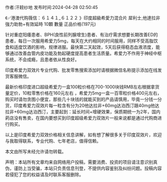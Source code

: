 <p>作者:汗耪纱地 发布时间:2024-04-28 02:50:45</p>
<p>《✅港澳代购薇信：６１４１_６１２２ 》印度超級希愛力混合片 犀利士,他達拉非 強力助勃+有效延時 10顆 數量 正品价格(197元) </p>
									<p>针对重症阳痿患者、BPH(良性前列腺增生)患者、有治疗需求想要长期改善ED的患者，每日一次服用希爱力5mg，每天在大约相同的时间服用，同样不受高脂饮食和适度饮酒的影响，规律进服。最快第二天起效，5天后获得稳态血液浓度，能够通过改善血管内皮功能及勃起硬度提高患者生活质量。希爱力不作用于神经中枢系统，不会成瘾，且患者依从性良好。</p><p>印度希爱力双效片专业代购、批发零售搜索添加时请根据微信名称提示添加在线发货客服微信。</p><p></p><p>最新价格印度进口超级希爱力一盒100粒价格在700-1000块钱RMB左右根据拿货量定价，10粒零售价格在160元左右 ，希爱力5mg一盒一百零粒价格400元左右，购买时请勿贪图小便宜，那些几十块钱的就能买到的产品请慎用，毕竟一分钱一分货，印度希爱力双效片每一粒含有分为20他达拉非+60mg达泊西汀跟40mg他达拉非+60mg达泊西汀，主要起到：延长时间+增硬效果，保质期统一为2年，国内葯店没有售卖，在国内要想买到印度超级希爱力双效片一般来说都是通过代购商进行购买。</p><p>以上是印度希爱力双效价格相关信息讲解，如有想了解很多关于印度双效片，欢迎与我取得联系，专业代购、七年老店，值得信赖。</p><p>本文由所写未经允许请勿转载。</p>				声明：本站所有文章均来自网络用户投稿，需要消费、投资的项目请注意识别真伪，谨防上当受骗，本站只负责信息刊登，不提供内容鉴别及纠纷问题。投稿内容若侵犯了您的权益请及时联系客服删除。				
